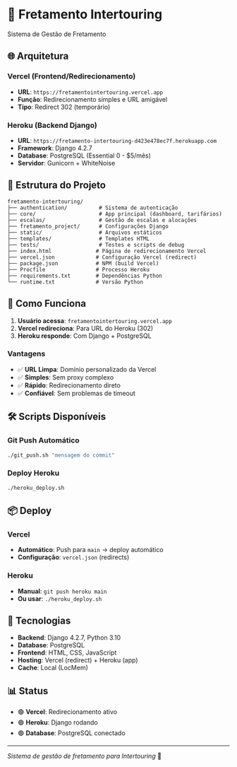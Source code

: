 # 🚌 Fretamento Intertouring

Sistema de Gestão de Fretamento

## 🌐 Arquitetura

### Vercel (Frontend/Redirecionamento)
- **URL**: `https://fretamentointertouring.vercel.app`
- **Função**: Redirecionamento simples e URL amigável
- **Tipo**: Redirect 302 (temporário)

### Heroku (Backend Django)
- **URL**: `https://fretamento-intertouring-d423e478ec7f.herokuapp.com`
- **Framework**: Django 4.2.7
- **Database**: PostgreSQL (Essential 0 - $5/mês)
- **Servidor**: Gunicorn + WhiteNoise

## 📁 Estrutura do Projeto

```
fretamento-intertouring/
├── authentication/          # Sistema de autenticação
├── core/                    # App principal (dashboard, tarifários)
├── escalas/                 # Gestão de escalas e alocações
├── fretamento_project/      # Configurações Django
├── static/                  # Arquivos estáticos
├── templates/               # Templates HTML
├── tests/                   # Testes e scripts de debug
├── index.html              # Página de redirecionamento Vercel
├── vercel.json             # Configuração Vercel (redirect)
├── package.json            # NPM (build Vercel)
├── Procfile                # Processo Heroku
├── requirements.txt        # Dependências Python
└── runtime.txt             # Versão Python

```

## 🚀 Como Funciona

1. **Usuário acessa**: `fretamentointertouring.vercel.app`
2. **Vercel redireciona**: Para URL do Heroku (302)
3. **Heroku responde**: Com Django + PostgreSQL

### Vantagens
- ✅ **URL Limpa**: Domínio personalizado da Vercel
- ✅ **Simples**: Sem proxy complexo
- ✅ **Rápido**: Redirecionamento direto
- ✅ **Confiável**: Sem problemas de timeout

## 🛠️ Scripts Disponíveis

### Git Push Automático
```bash
./git_push.sh "mensagem do commit"
```

### Deploy Heroku
```bash
./heroku_deploy.sh
```

## 📦 Deploy

### Vercel
- **Automático**: Push para `main` → deploy automático
- **Configuração**: `vercel.json` (redirects)

### Heroku
- **Manual**: `git push heroku main`
- **Ou usar**: `./heroku_deploy.sh`

## 🔧 Tecnologias

- **Backend**: Django 4.2.7, Python 3.10
- **Database**: PostgreSQL
- **Frontend**: HTML, CSS, JavaScript
- **Hosting**: Vercel (redirect) + Heroku (app)
- **Cache**: Local (LocMem)

## 📊 Status

- 🟢 **Vercel**: Redirecionamento ativo
- 🟢 **Heroku**: Django rodando
- 🟢 **Database**: PostgreSQL conectado

---

*Sistema de gestão de fretamento para Intertouring* 🚌